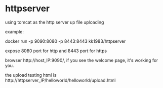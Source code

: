 # httpserver

using tomcat as the http server up file uploading

example:

docker run -p 9090:8080 -p 8443:8443 kk1983/httpserver 

expose 8080 port for http and 8443 port for https

browser http://host_IP:9090/, if you see the welcome page, it's working for you.

the upload testing html is http://httpserver_IP/helloworld/helloworld/upload.html
